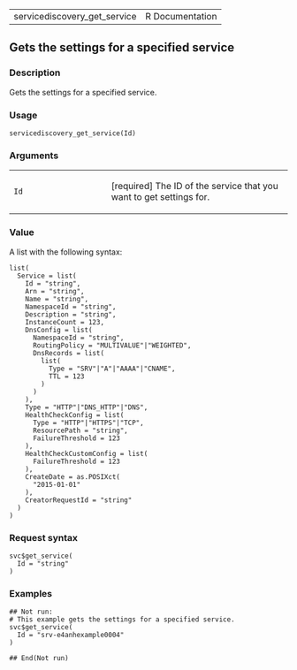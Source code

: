 <table style="width: 100%;">
<tbody>
<tr class="odd">
<td>servicediscovery_get_service</td>
<td style="text-align: right;">R Documentation</td>
</tr>
</tbody>
</table>

## Gets the settings for a specified service

### Description

Gets the settings for a specified service.

### Usage

    servicediscovery_get_service(Id)

### Arguments

<table>
<colgroup>
<col style="width: 35%" />
<col style="width: 65%" />
</colgroup>
<tbody>
<tr class="odd">
<td><code id="servicediscovery_get_service_:_Id">Id</code></td>
<td><p>[required] The ID of the service that you want to get settings
for.</p></td>
</tr>
</tbody>
</table>

### Value

A list with the following syntax:

    list(
      Service = list(
        Id = "string",
        Arn = "string",
        Name = "string",
        NamespaceId = "string",
        Description = "string",
        InstanceCount = 123,
        DnsConfig = list(
          NamespaceId = "string",
          RoutingPolicy = "MULTIVALUE"|"WEIGHTED",
          DnsRecords = list(
            list(
              Type = "SRV"|"A"|"AAAA"|"CNAME",
              TTL = 123
            )
          )
        ),
        Type = "HTTP"|"DNS_HTTP"|"DNS",
        HealthCheckConfig = list(
          Type = "HTTP"|"HTTPS"|"TCP",
          ResourcePath = "string",
          FailureThreshold = 123
        ),
        HealthCheckCustomConfig = list(
          FailureThreshold = 123
        ),
        CreateDate = as.POSIXct(
          "2015-01-01"
        ),
        CreatorRequestId = "string"
      )
    )

### Request syntax

    svc$get_service(
      Id = "string"
    )

### Examples

    ## Not run: 
    # This example gets the settings for a specified service.
    svc$get_service(
      Id = "srv-e4anhexample0004"
    )

    ## End(Not run)
